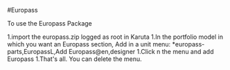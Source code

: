 #Europass

To use the Europass Package

1.import the europass.zip logged as root in Karuta
1.In the portfolio model in which you want an Europass section, Add in a unit menu: *europass-parts,EuropassL,Add Europass@en,designer
1.Click n the menu and add Europass
1.That's all. You can delete the menu.
